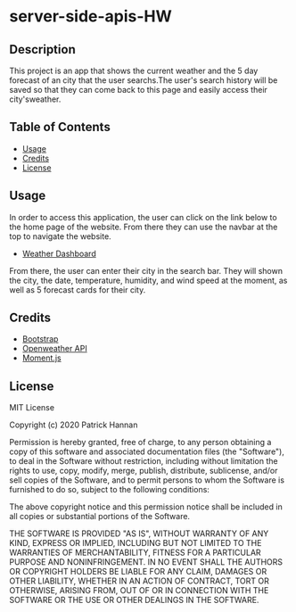 # server-side-apis-HW

## Description 

This project is an app that shows the current weather and the 5 day forecast of an city that the user searchs.The user's search history will be saved so that they can come back to this page and easily access their city'sweather.


## Table of Contents

* [Usage](#usage)
* [Credits](#credits)
* [License](#license)


## Usage 

In order to access this application, the user can click on the link below to the home page of the website. From there they can use the navbar at the top to navigate the website.

* [Weather Dashboard](https://patrickhannan.github.io/server-side-apis-HW/)

From there, the user can enter their city in the search bar. They will shown the city, the date, temperature, humidity, and wind speed at the moment, as well as 5 forecast cards for their city.


## Credits

* [Bootstrap](https://getbootstrap.com/)
* [Openweather API](https://openweathermap.org/)
* [Moment.js](https://momentjs.com/)

## License

MIT License

Copyright (c) 2020 Patrick Hannan

Permission is hereby granted, free of charge, to any person obtaining a copy of this software and associated documentation files (the "Software"), to deal in the Software without restriction, including without limitation the rights to use, copy, modify, merge, publish, distribute, sublicense, and/or sell copies of the Software, and to permit persons to whom the Software is furnished to do so, subject to the following conditions:

The above copyright notice and this permission notice shall be included in all copies or substantial portions of the Software.

THE SOFTWARE IS PROVIDED "AS IS", WITHOUT WARRANTY OF ANY KIND, EXPRESS OR IMPLIED, INCLUDING BUT NOT LIMITED TO THE WARRANTIES OF MERCHANTABILITY, FITNESS FOR A PARTICULAR PURPOSE AND NONINFRINGEMENT. IN NO EVENT SHALL THE AUTHORS OR COPYRIGHT HOLDERS BE LIABLE FOR ANY CLAIM, DAMAGES OR OTHER LIABILITY, WHETHER IN AN ACTION OF CONTRACT, TORT OR OTHERWISE, ARISING FROM, OUT OF OR IN CONNECTION WITH THE SOFTWARE OR THE USE OR OTHER DEALINGS IN THE SOFTWARE.